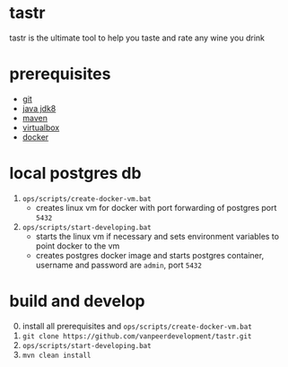 # tastr
tastr is the ultimate tool to help you taste and rate any wine you drink

# prerequisites
- [git](https://git-scm.com/)
- [java jdk8](http://www.oracle.com/technetwork/java/javase/downloads/jdk8-downloads-2133151.html) 
- [maven](https://maven.apache.org/)
- [virtualbox](https://www.virtualbox.org/)
- [docker](https://www.docker.com/)

# local postgres db
1. `ops/scripts/create-docker-vm.bat`
    - creates linux vm for docker with port forwarding of postgres port `5432`
2. `ops/scripts/start-developing.bat`
    - starts the linux vm if necessary and sets environment variables to point docker to the vm
    - creates postgres docker image and starts postgres container, username and password are `admin`, port `5432`

# build and develop
0. install all prerequisites and `ops/scripts/create-docker-vm.bat`
1. `git clone https://github.com/vanpeerdevelopment/tastr.git`
2. `ops/scripts/start-developing.bat`
3. `mvn clean install`
